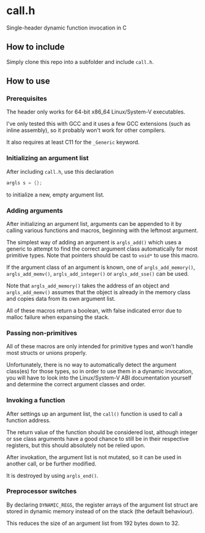# call.h
Single-header dynamic function invocation in C

## How to include
Simply clone this repo into a subfolder and include `call.h`.

## How to use
### Prerequisites
The header only works for 64-bit x86_64 Linux/System-V executables.

I've only tested this with GCC and it uses a few GCC extensions (such as inline assembly), so it probably won't work for other compilers.

It also requires at least C11 for the `_Generic` keyword.

### Initializing an argument list
After including `call.h`, use this declaration
```c
argls s = {};
```
to initialize a new, empty argument list.

### Adding arguments
After initializing an argument list, arguments can be appended to it by calling various functions and macros, beginning with the leftmost argument.

The simplest way of adding an argument is `argls_add()` which uses a generic to attempt to find the correct argument class automatically for most primitive types.
Note that pointers should be cast to `void*` to use this macro.

If the argument class of an argument is known, one of `argls_add_memory()`, `argls_add_memv()`, `argls_add_integer()` or `argls_add_sse()` can be used.

Note that `argls_add_memory()` takes the address of an object and `argls_add_memv()` assumes that the object is already in the memory class and copies data from its own argument list.

All of these macros return a boolean, with false indicated error due to malloc failure when expansing the stack.

### Passing non-primitives
All of these macros are only intended for primitive types and won't handle most structs or unions properly.

Unfortunately, there is no way to automatically detect the argument class(es) for those types, so in order to use them in a dynamic invocation,
you will have to look into the Linux/System-V ABI documentation yourself and determine the correct argument classes and order.

### Invoking a function
After settings up an argument list, the `call()` function is used to call a function address.

The return value of the function should be considered lost, although integer or sse class arguments have a good chance to still be in their respective registers,
but this should absolutely not be relied upon.

After invokation, the argument list is not mutated, so it can be used in another call, or be further modified.

It is destroyed by using `argls_end()`.

### Preprocessor switches
By declaring `DYNAMIC_REGS`, the register arrays of the argument list struct are stored in dynamic memory instead of on the stack (the default behaviour).

This reduces the size of an argument list from 192 bytes down to 32.
